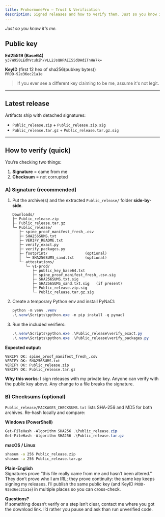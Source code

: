 ```yaml
---
title: ProhormonePro — Trust & Verification
description: Signed releases and how to verify them. Just so you know it's me.
---
```


*Just so you know it's me.*

## Public key

**Ed25519 (Base64)**  
`y37W950LEdhVcubih/vLL2JsQHPAII55dOAdiTnHW7k=`

**KeyID** (first 12 hex of sha256(pubkey bytes))  
`PROD-92e36ec21a1e`

> If you ever see a different key claiming to be me, assume it's not legit.

---

## Latest release

Artifacts ship with detached signatures:

- `Public_release.zip` + `Public_release.zip.sig`  
- `Public_release.tar.gz` + `Public_release.tar.gz.sig`

---

## How to verify (quick)

You’re checking two things:  
1) **Signature** = came from me  
2) **Checksum** = not corrupted

### A) Signature (recommended)

1. Put the archive(s) and the extracted `Public_release/` folder **side-by-side**.

   ```text
   Downloads/
   ├─ Public_release.zip
   ├─ Public_release.tar.gz
   └─ Public_release/
      ├─ spine_proof_manifest_fresh_.csv
      ├─ SHA256SUMS.txt
      ├─ VERIFY_README.txt
      ├─ verify_exact.py
      ├─ verify_packages.py
      ├─ footprint/                 (optional)
      │  └─ SHA256SUMS_sand.txt     (optional)
      └─ attestations/
         └─ v1-prod/
            ├─ public_key_base64.txt
            ├─ spine_proof_manifest_fresh_.csv.sig
            ├─ SHA256SUMS.txt.sig
            ├─ SHA256SUMS_sand.txt.sig   (if present)
            ├─ Public_release.zip.sig
            └─ Public_release.tar.gz.sig
   ```

2. Create a temporary Python env and install PyNaCl:

   ```powershell
   python -m venv .venv
   .\.venv\Scripts\python.exe -m pip install -q pynacl
   ```

3. Run the included verifiers:

   ```powershell
   .\.venv\Scripts\python.exe .\Public_release\verify_exact.py
   .\.venv\Scripts\python.exe .\Public_release\verify_packages.py
   ```

**Expected output:**

```text
VERIFY OK: spine_proof_manifest_fresh_.csv
VERIFY OK: SHA256SUMS.txt
VERIFY OK: Public_release.zip
VERIFY OK: Public_release.tar.gz
```

**Why this works**: I sign releases with my private key. Anyone can verify with the public key above. Any change to a file breaks the signature.

### B) Checksums (optional)

`Public_release/PACKAGES_CHECKSUMS.txt` lists SHA-256 and MD5 for both archives. Re-hash locally and compare:

**Windows (PowerShell)**

```powershell
Get-FileHash -Algorithm SHA256 .\Public_release.zip
Get-FileHash -Algorithm SHA256 .\Public_release.tar.gz
```

**macOS / Linux**

```bash
shasum -a 256 Public_release.zip
shasum -a 256 Public_release.tar.gz
```

**Plain-English**  
Signatures prove “this file really came from me and hasn’t been altered.”  
They don’t prove who I am IRL; they prove continuity: the same key keeps signing my releases. I’ll publish the same public key (and KeyID `PROD-92e36ec21a1e`) in multiple places so you can cross-check.

**Questions?**  
If something doesn’t verify or a step isn’t clear, contact me where you got the download link. I’d rather you pause and ask than run unverified code.
